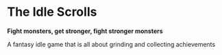 # The Idle Scrolls

**Fight monsters, get stronger, fight stronger monsters**

A fantasy idle game that is all about grinding and collecting achievements
